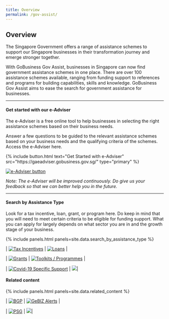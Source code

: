 ```yaml
---
title: Overview
permalink: /gov-assist/
---
```


## Overview

The Singapore Government offers a range of assistance schemes to support our Singapore businesses in their transformation journey and emerge stronger together. 

With GoBusiness Gov Assist, businesses in Singapore can now find government assistance schemes in one place. There are over 100 assistance schemes available, ranging from funding support to references and programs for building capabilities, skills and knowledge. GoBusiness Gov Assist aims to ease the search for government assistance for businesses.

***

#### Get started with our e-Adviser

The e-Adviser is a free online tool to help businesses in selecting the right assistance schemes based on their business needs. 

Answer a few questions to be guided to the relevant assistance schemes based on your business needs and the qualifying criteria of the schemes. Access the e-Adviser here.

<p>
{% include button.html text="Get Started with e-Adviser" src="https://gaeadviser.gobusiness.gov.sg/" type="primary" %}
</p>

[![e-Adviser button](/images/gov-assist/ga_cta_button.png)](https://gaeadviser.gobusiness.gov.sg/)

*Note: The e-Adviser will be improved continuously. Do give us your feedback so that we can better help you in the future.*

***

<h4 id="search-by-assistance-type">Search by Assistance Type</h4>

Look for a tax incentive, loan, grant, or program here. Do keep in mind that you will need to meet certain criteria to be eligible for funding support. What you can apply for largely depends on what sector you are in and the growth stage of your business.

{% include panels.html panels=site.data.search_by_assistance_type %}

| [![Tax Incentives](/images/gov-assist/taxIncentives.png "Tax Incentives")](/gov-assist/tax-incentives/) | [![Loans](/images/gov-assist/loans.png "Loans")](/gov-assist/loans/) |

| [![Grants](/images/gov-assist/grants.png "Grants")](/gov-assist/grants/) | [![Toolkits / Programmes](/images/gov-assist/toolkits_programmes.png "Toolkits / Programmes")](/gov-assist/toolkits-programmes/) |

| [![Covid-19 Specific Support](/images/gov-assist/covid_support.png "Covid-19 Specific Support")](/supportschemes/general) | ![ ](/images/gov-assist/overview_blank_tiles.png)|

#### Related content

{% include panels.html panels=site.data.related_content %}

| [![BGP](/images/gov-assist/bgp.png "Business Grants Portal")](/business-grants-portal/) | [![GeBIZ Alerts](/images/gov-assist/gebiz.png "GeBIZ Alerts")](/gebiz-alerts/) |

| [![PSG](/images/gov-assist/psg.png "Productivity Solutions Grant")](/productivity-solutions-grant/) | ![](/images/gov-assist/overview_blank_tiles.png)|
